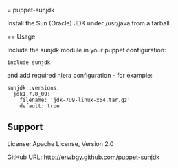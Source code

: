= puppet-sunjdk

Install the Sun (Oracle) JDK under /usr/java from a tarball.

== Usage

Include the sunjdk module in your puppet configuration:

    include sunjdk

and add required hiera configuration - for example:

    sunjdk::versions:
      jdk1.7.0_09:
        filename: 'jdk-7u9-linux-x64.tar.gz'
        default: true

## Support

License: Apache License, Version 2.0

GitHub URL: http://erwbgy.github.com/puppet-sunjdk

